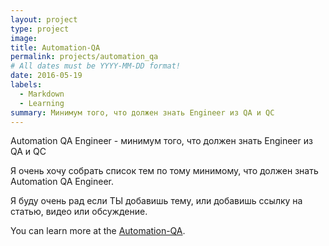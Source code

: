 ```yaml
---
layout: project
type: project
image: 
title: Automation-QA
permalink: projects/automation_qa
# All dates must be YYYY-MM-DD format!
date: 2016-05-19
labels:
  - Markdown
  - Learning
summary: Минимум того, что должен знать Engineer из QA и QC
---
```


Automation QA Engineer - минимум того, что должен знать Engineer из QA и QC

Я очень хочу собрать список тем по тому минимому, что должен знать Automation QA Engineer. 

Я буду очень рад если ТЫ добавишь тему, или добавишь ссылку на статью, видео или обсуждение.

You can learn more at the [Automation-QA](https://github.com/GnuriaN/Automation-QA).
